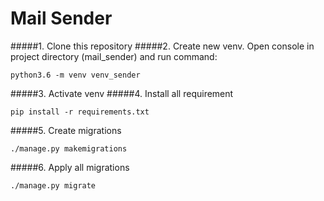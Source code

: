 # Mail Sender

#####1. Clone this repository
#####2. Create new venv. 
Open console in project directory (mail_sender) and run command:
 
 `python3.6 -m venv venv_sender`

#####3. Activate venv
#####4. Install all requirement

`pip install -r requirements.txt`

#####5. Create migrations

`./manage.py makemigrations`

#####6. Apply all migrations

`./manage.py migrate`
